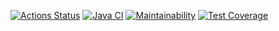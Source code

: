 [![Actions Status](https://github.com/ean3ena/java-project-72/actions/workflows/hexlet-check.yml/badge.svg)](https://github.com/ean3ena/java-project-72/actions)
[![Java CI](https://github.com/ean3ena/java-project-72/actions/workflows/main.yml/badge.svg)](https://github.com/ean3ena/java-project-72/actions/workflows/main.yml)
[![Maintainability](https://api.codeclimate.com/v1/badges/022a2f891cecd724d090/maintainability)](https://codeclimate.com/github/ean3ena/java-project-72/maintainability)
[![Test Coverage](https://api.codeclimate.com/v1/badges/022a2f891cecd724d090/test_coverage)](https://codeclimate.com/github/ean3ena/java-project-72/test_coverage)

